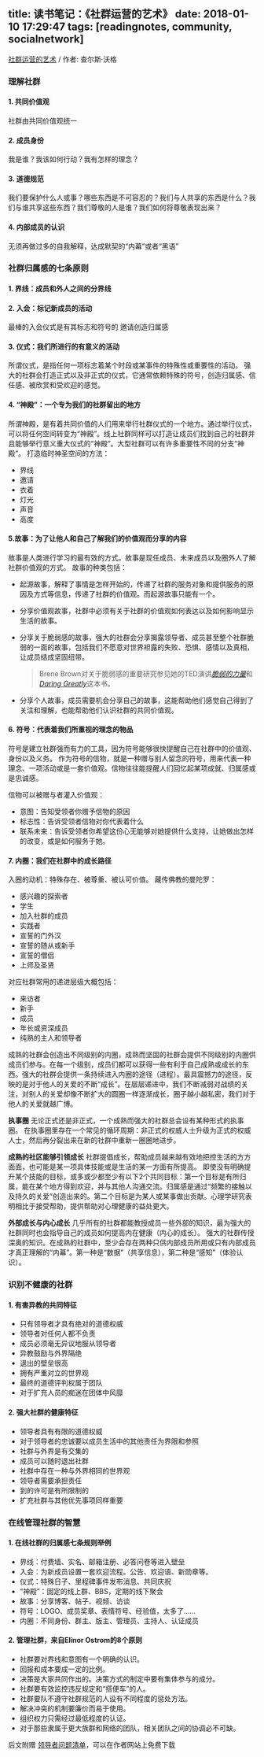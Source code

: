 title: 读书笔记：《社群运营的艺术》
date: 2018-01-10 17:29:47
tags: [readingnotes, community, socialnetwork]
---

<!-- more -->

[社群运营的艺术](https://book.douban.com/subject/27101605/) / 作者: 查尔斯·沃格

### **理解社群**
#### **1. 共同价值观**

社群由共同价值观统一

#### **2. 成员身份**

我是谁？我该如何行动？我有怎样的理念？

#### **3. 道德规范**

我们要保护什么人或事？哪些东西是不可容忍的？我们与人共享的东西是什么？我们与谁共享这些东西？我们尊敬的人是谁？我们如何将尊敬表现出来？

#### **4. 内部成员的认识**

无须再做过多的自我解释，达成默契的“内幕”或者“黑语”

### 社群归属感的七条原则
#### **1. 界线：成员和外人之间的分界线**

#### **2. 入会：标记新成员的活动**

最棒的入会仪式是有其标志和符号的
邀请创造归属感

#### **3. 仪式：我们所进行的有意义的活动**

所谓仪式，是指任何一项标志着某个时段或某事件的特殊性或重要性的活动。
强大的社群会打造正式以及非正式的仪式，它通常依赖特殊的符号，创造归属感、信任感、被欣赏和受欢迎的感觉。

#### **4. “神殿”：一个专为我们的社群留出的地方**

所谓神殿，是有着共同价值的人们用来举行社群仪式的一个地方。通过举行仪式，可以将任何空间转变为“神殿”。线上社群同样可以打造让成员们找到自己的社群并且能够举行意义重大仪式的“神殿”。大型社群可以有许多重要性不同的分支“神殿”。
打造临时神圣空间的方法：

  * 界线
  * 邀请
  * 衣着
  * 灯光
  * 声音
  * 高度

#### **5.故事：为了让他人和自己了解我们的价值观而分享的内容**

故事是人类进行学习的最有效的方式。故事是现任成员、未来成员以及圈外人了解社群价值观的方式。
故事的种类包括：

* 起源故事，解释了事情是怎样开始的，传递了社群的服务对象和提供服务的原因及方式等信息，传递了社群的价值观。而起源故事只能有一个。

* 分享价值观故事，社群中必须有关于社群的价值观如何表达以及如何影响显示生活的故事。

* 分享关于脆弱感的故事，强大的社群会分享揭露领导者、成员甚至整个社群脆弱的一面的故事，包括我们不愿意对世界袒露的失败、恐惧、感情以及真相，让成员结成坚固纽带。

  > Brene Brown对关于脆弱感的重要研究参见她的TED演讲[*脆弱的力量*](https://www.ted.com/talks/brene_brown_on_vulnerability)和[*Daring Greatly*](https://book.douban.com/subject/11403211/)这本书。

* 分享个人故事，成员需要机会分享自己的故事，这能帮助他们感觉自己得到了关注和理解，也能帮助他们认识社群的共同价值观。

#### **6. 符号：代表着我们所重视的理念的物品**

符号是建立社群强而有力的工具，因为符号能够很快提醒自己在社群中的价值观、身份以及义务。
作为符号的信物，就是一种赠与别人留念的符号，用来代表一种理念、一项活动或是一套价值观。信物往往能提醒人们回忆起某项成就、归属感或是忠诚感。

信物可以被赠与者灌入价值观：

  * 意图：告知受领者你赠予信物的原因
  * 标志性：告诉受领者信物对你代表着什么
  * 联系未来：告诉受领者你希望这份心无能够对她提供什么支持，让她做出怎样的改变，或是如何服务于她。

#### **7. 内圈：我们在社群中的成长路径**

入圈的动机：特殊存在、被尊重、被认可价值。
藏传佛教的曼陀罗：

  * 感兴趣的探索者
  * 学生
  * 加入社群的成员
  * 实践者
  * 宣誓的门外汉
  * 宣誓的随从或新手
  * 宣誓的僧侣
  * 上师及圣贤

对应社群常用的递进层级大概包括：
  * 来访者
  * 新手
  * 成员
  * 年长或资深成员
  * 纯熟的主人和领导者

成熟的社群会创造出不同级别的内圈，成熟而坚固的社群会提供不同级别的内圈供成员们参与。在每一个级别，成员们都可以获得一些有利于自己成熟或成长的东西。强大的社群会提供一条持续进入内圈的途径（进程）。最具震撼力的途径，反映的是对于他人的关爱的不断“成长”。在层层递进中，我们不断减弱对战绩的关注，对别人的关爱却像不断扩大的圆圈一样逐渐成长，圈子越小越私密，我们对于他人的关爱就越广博。

**执事圈**
无论正式还是非正式，一个成熟而强大的社群总会设有某种形式的执事圈。
在执事圈里存在一个常见的循环周期：非正式的权威人士升级为正式的权威人士，然后再分裂出来在新的社群中重新一圈圈地进步。

**成熟的社区能够引领成长**
社群提倡成长，帮助成员越来越有效地把控生活的方方面面，也可能是某一项具体技能或是生活的某一方面有所提高。
即使没有明确提升某个技能的目标，或多或少都至少有以下2个共同目标：第一个目标是有所归属，能在某个地方得到欢迎，并与其他人沟通交流。归属感是通过“频繁的接触以及持久的关爱”创造出来的。第二个目标是为某人或某事做出贡献。心理学研究表明相比于接受帮助，提供帮助对心理健康的益处更大。

**外部成长与内心成长**
几乎所有的社群都能教授成员一些外部的知识，最为强大的社群同时也会指导自己的成员如何提高内在健康（内心的成长）。
强大的社群传授深奥的知识。在成熟的社群中，至少会存在两种只供内部成员所用或只有内部成员才真正理解的“内幕”。第一种是“数据”（共享信息），第二种是“感知”（体验认识）。

### **识别不健康的社群**
#### **1. 有害异教的共同特征**

* 只有领导者才具有绝对的道德权威
* 领导者对任何人都不负责
* 成员必须毫无异议地服从领导者
* 异教鼓励与外界隔绝
* 退出的壁垒很高
* 拥有严重对立的世界观
* 最终的道德评判权属于团队
* 对于扩充人员的痴迷在团体中风靡

#### **2. 强大社群的健康特征**

* 领导者具有有限的道德权威
* 对于领导者的忠诚要以成员生活中的其他责任为界限和参照
* 社群与外界是有交集的
* 成员可以随时退出社群
* 社群中存在一种与外界相同的世界观
* 领导者需要承担责任
* 到的许可是有所限制的
* 扩充社群与其他优先事项同样重要

### **在线管理社群的智慧**
#### **1. 在线社群的归属感七条规则举例**

* 界线：付费墙、实名、邮箱注册、必答问卷等进入壁垒
* 入会：为新成员设置一套欢迎流程。公告、欢迎语、新勋章等。
* 仪式：特殊日子、里程碑事件发布消息、共同庆祝
* “神殿”：固定的线上群、BBS，定期的线下聚会
* 故事：分享博客、帖子、视频、访谈
* 符号：LOGO、成员奖章、表情符号、经验值，太多了……
* 内圈：不同身份、群主、版主、管理员、主持人、认证成员

#### **2. 管理社群，来自Elinor Ostrom的8个原则**

* 社群要对界线和意图有一个明确的认识。
* 回报和成本要成一定的比例。
* 决策是大家共同作出的。决策方式的制定中要有集体参与的成分。
* 社群要有效监控违反规定和“搭便车”的人。
* 社群要队不遵守社群规范的人设有不同程度的惩处方法。
* 解决冲突的机制要廉价而易于使用。
* 组织权力只需经过最低程度的认证。
* 对于那些隶属于更大族群和网络的团队，相关团队之间的协调必不可缺。

后文附赠 [领导者问题清单](http://www.charlesvogl.com/downloads/)，可以在作者网站上免费下载